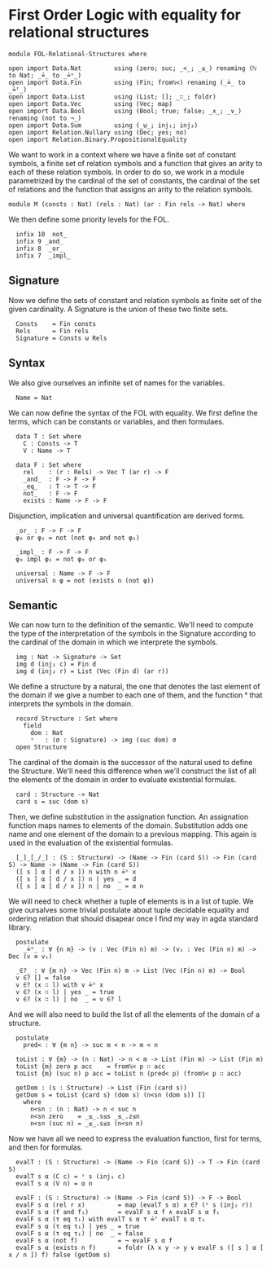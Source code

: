 # First Order Logic with equality for relational structures

```
module FOL-Relational-Structures where

open import Data.Nat         using (zero; suc; _<_; _≤_) renaming (ℕ to Nat; _≟_ to _≟ⁿ_)
open import Data.Fin         using (Fin; fromℕ<) renaming (_≟_ to _≟ᶠ_)
open import Data.List        using (List; []; _∷_; foldr)
open import Data.Vec         using (Vec; map)
open import Data.Bool        using (Bool; true; false; _∧_; _∨_) renaming (not to ¬_)
open import Data.Sum         using (_⊎_; inj₁; inj₂)
open import Relation.Nullary using (Dec; yes; no)
open import Relation.Binary.PropositionalEquality
```

We want to work in a context where we have a finite set of constant
symbols, a finite set of relation symbols and a function that gives an
arity to each of these relation symbols. In order to do so, we work in
a module parametrized by the cardinal of the set of constants, the
cardinal of the set of relations and the function that assigns an arity
to the relation symbols.

```
module M (consts : Nat) (rels : Nat) (ar : Fin rels -> Nat) where
```

We then define some priority levels for the FOL.

```
  infix 10  not_
  infix 9 _and_
  infix 8  _or_
  infix 7  _impl_
```

## Signature

Now we define the sets of constant and relation symbols as finite set
of the given cardinality. A Signature is the union of these two finite
sets.

```
  Consts    = Fin consts
  Rels      = Fin rels
  Signature = Consts ⊎ Rels
```

## Syntax

We also give ourselves an infinite set of names for the variables.

```
  Name = Nat
```

We can now define the syntax of the FOL with equality. We first define the
terms, which can be constants or variables, and then formulaes.

```
  data T : Set where
    C : Consts -> T
    V : Name -> T

  data F : Set where
    rel    : (r : Rels) -> Vec T (ar r) -> F
    _and_  : F -> F -> F
    _eq_   : T -> T -> F
    not_   : F -> F
    exists : Name -> F -> F
```

Disjunction, implication and universal quantification are derived forms.

```
  _or_ : F -> F -> F
  φ₀ or φ₁ = not (not φ₀ and not φ₁)

  _impl_ : F -> F -> F
  φ₀ impl φ₁ = not φ₀ or φ₁

  universal : Name -> F -> F
  universal n φ = not (exists n (not φ))
```

## Semantic

We can now turn to the definition of the semantic. We'll need to
compute the type of the interpretation of the symbols in the Signature
according to the cardinal of the domain in which we interprete the
symbols.

```
  img : Nat -> Signature -> Set
  img d (inj₁ c) = Fin d
  img d (inj₂ r) = List (Vec (Fin d) (ar r))
```

We define a structure by a natural, the one that denotes the last
element of the domain if we give a number to each one of them, and
the function ˢ that interprets the symbols in the domain.

```
  record Structure : Set where
    field
      dom : Nat
      ˢ   : (σ : Signature) -> img (suc dom) σ
  open Structure
```

The cardinal of the domain is the successor of the natural used to
define the Structure. We'll need this difference when we'll construct
the list of all the elements of the domain in order to evaluate
existential formulas.

```
  card : Structure -> Nat
  card s = suc (dom s)
```

Then, we define substitution in the assignation function. An
assignation function maps names to elements of the
domain. Substitution adds one name and one element of the domain to a
previous mapping. This again is used in the evaluation of the
existential formulas.


```
  [_]_[_/_] : (S : Structure) -> (Name -> Fin (card S)) -> Fin (card S) -> Name -> (Name -> Fin (card S))
  ([ s ] α [ d / x ]) n with n ≟ⁿ x
  ([ s ] α [ d / x ]) n | yes _ = d
  ([ s ] α [ d / x ]) n | no  _ = α n
```

We will need to check whether a tuple of elements is in a list of
tuple. We give oursalves some trivial postulate about tuple decidable
equality and ordering relation that should disapear once I find my
way in agda standard library.

```
  postulate
    _≟ⱽ_ : ∀ {n m} -> (v : Vec (Fin n) m) -> (v₁ : Vec (Fin n) m) -> Dec (v ≡ v₁)

  _∈?_ : ∀ {m n} -> Vec (Fin n) m -> List (Vec (Fin n) m) -> Bool
  v ∈? [] = false
  v ∈? (x ∷ l) with v ≟ⱽ x
  v ∈? (x ∷ l) | yes _ = true
  v ∈? (x ∷ l) | no  _ = v ∈? l
```

And we will also need to build the list of all the elements of the
domain of a structure.

```
  postulate
    pred< : ∀ {m n} -> suc m < n -> m < n
  
  toList : ∀ {m} -> (n : Nat) -> n < m -> List (Fin m) -> List (Fin m)
  toList {m} zero p acc    = fromℕ< p ∷ acc 
  toList {m} (suc n) p acc = toList n (pred< p) (fromℕ< p ∷ acc)

  getDom : (s : Structure) -> List (Fin (card s))
  getDom s = toList {card s} (dom s) (n<sn (dom s)) []
    where
      n<sn : (n : Nat) -> n < suc n
      n<sn zero    = _≤_.s≤s _≤_.z≤n
      n<sn (suc n) = _≤_.s≤s (n<sn n)

```

Now we have all we need to express the evaluation function, first for
terms, and then for formulas.

```
  evalT : (S : Structure) -> (Name -> Fin (card S)) -> T -> Fin (card S)
  evalT s α (C c) = ˢ s (inj₁ c)
  evalT s α (V n) = α n

  evalF : (S : Structure) -> (Name -> Fin (card S)) -> F -> Bool
  evalF s α (rel r x)         = map (evalT s α) x ∈? (ˢ s (inj₂ r)) 
  evalF s α (f and f₁)        = evalF s α f ∧ evalF s α f₁
  evalF s α (τ eq τ₁) with evalT s α τ ≟ᶠ evalT s α τ₁
  evalF s α (τ eq τ₁) | yes _ = true
  evalF s α (τ eq τ₁) | no  _ = false  
  evalF s α (not f)           = ¬ evalF s α f
  evalF s α (exists n f)      = foldr (λ x y -> y ∨ evalF s ([ s ] α [ x / n ]) f) false (getDom s)
```
